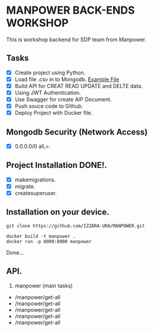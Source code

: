 # MANPOWER BACK-ENDS WORKSHOP
This is workshop backend for SDP team from Manpower. 

## Tasks
- [x] Create project using Python. 
- [x] Load file .csv in to Mongodb. [Example File](https://drive.google.com/file/d/1RTf4RDgoH73LLnfXCz5WAm6qB_CowSxH/view?usp=share_link)
- [x] Build API for  CREAT READ UPDATE and DELTE data.
- [x] Using JWT Authentication.
- [x] Use Swagger for create AIP Document.
- [x] Push souce code to Github.
- [x] Deploy Project with Docker file.

## Mongodb Security (Network Access)
- [x] 0.0.0.0/0 all,=.

## Project Installation DONE!.
- [x] makemigrations.
- [x] migrate.
- [x] createsuperuser.

## Installation on your device.
```
git clone https://github.com/IZZARA-URA/MANPOWER.git
```

```
docker build -t manpower .
docker run -p 8000:8000 manpower 
```
Done...

## API.
1. manpower (main tasks)
  - /manpower/get-all
  - /manpower/get-all
  -  /manpower/get-all
  -  /manpower/get-all
  -  /manpower/get-all







